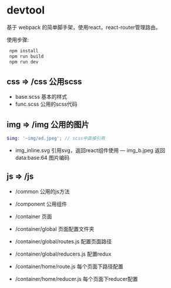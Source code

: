 # devtool
基于 webpack 的简单脚手架，使用react，react-router管理路由。

使用步骤:

```bash
 npm install
 npm run build
 npm run dev
```
## css => /css 公用scss
- base.scss 基本的样式
- func.scss 公用的scss代码

## img => /img 公用的图片
```scss
$img: '~img/ed.jpeg'; // scss中直接引用
```
- img_inline.svg 引用svg，返回react组件使用
— img_b.jpeg 返回data:base:64 图片编码

## js => /js 
- /common  公用的js方法
- /component 公用组件
- /container 页面

- /container/global 页面配置文件夹
- /container/global/routes.js 配置页面路径
- /container/global/reducers.js 配置redux

- /container/home/route.js 每个页面下路径配置
- /container/home/reducer.js 每个页面下reducer配置
